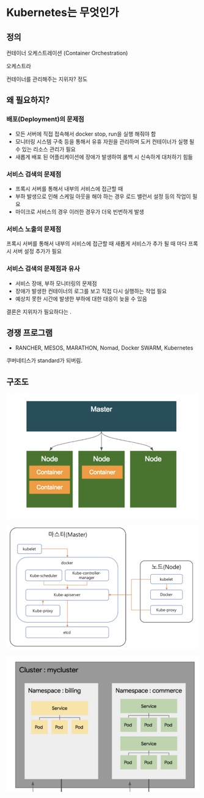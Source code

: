 # Kubernetes는 무엇인가

## 정의

컨테이너 오케스트레이션 (Container Orchestration)

오케스트라

컨테이너를 관리해주는 지위자? 정도

## 왜 필요하지?

### 배포(Deployment)의 문제점

- 모든 서버에 직접 접속해서 docker stop, run을 실행 해줘야 함
- 모니터링 시스템 구축 등을 통해서 유휴 자원을 관리하며 도커 컨테이너가 실행 될 수 있는 리소스 관리가 필요
- 새롭게 배포 된 어플리케이션에 장애가 발생하여 롤백 시 신속하게 대처하기 힘듦

### 서비스 검색의 문제점

- 프록시 서버를 통해서 내부의 서비스에 접근할 때
- 부하 발생으로 인해 스케일 아웃을 해야 하는 경우 로드 밸런서 설정 등의 작업이 필요
- 마이크로 서비스의 경우 이러한 경우가 더욱 빈번하게 발생

### 서비스 노출의 문제점

프록시 서버를 통해서 내부의 서비스에 접근할 때
새롭게 서비스가 추가 될 때 마다 프록시 서버 설정 추가가 필요

### 서비스 검색의 문제점과 유사

- 서비스 장애, 부하 모니터링의 문제점
- 장애가 발생한 컨테이너의 로그를 보고 직접 다시 실행하는 작업 필요
- 예상치 못한 시간에 발생한 부하에 대한 대응이 늦을 수 있음

결론은 지위자가 필요하다는 .

## 경쟁 프로그램

- RANCHER, MESOS, MARATHON, Nomad, Docker SWARM, Kubernetes

쿠버네티스가 standard가 되버림.

## 구조도

![](./images/2021-06-19-09-06-39.png)

![](./images/2021-06-19-09-03-53.png)

![](./images/2021-06-19-09-07-06.png)
